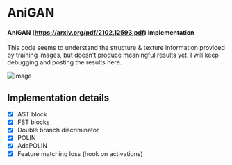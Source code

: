 # AniGAN
#### AniGAN (https://arxiv.org/pdf/2102.12593.pdf) implementation

This code seems to understand the structure & texture information provided by training images, but doesn't produce meaningful results yet. I will keep debugging and posting the results here.

![image](https://user-images.githubusercontent.com/19499513/114551562-8f6d4180-9c9e-11eb-88e3-f6953ab70e95.png)

## Implementation details
- [x] AST block
- [x] FST blocks 
- [x] Double branch discriminator
- [x] POLIN
- [x] AdaPOLIN
- [x] Feature matching loss (hook on activations)
